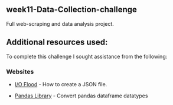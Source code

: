 ## week11-Data-Collection-challenge

Full web-scraping and data analysis project.

## Additional resources used:

To complete this challenge I sought assistance from the following:

### Websites

- [I/O Flood](https://ioflood.com/blog/python-write-json-to-file/) - How to create a JSON file.

- [Pandas Library](https://pandas.pydata.org/docs/reference/api/pandas.DataFrame.astype.html) - Convert pandas dataframe datatypes
